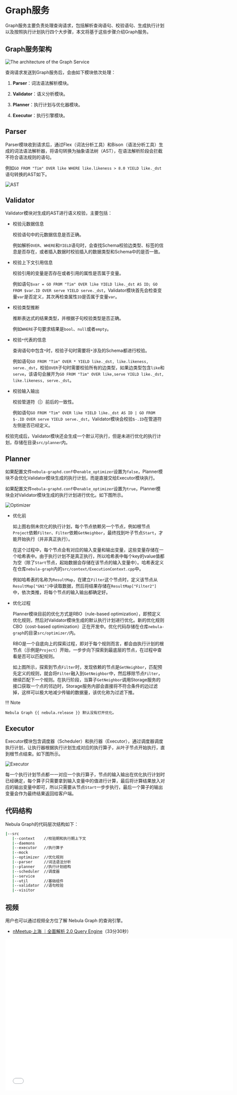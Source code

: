 # Graph服务

Graph服务主要负责处理查询请求，包括解析查询语句、校验语句、生成执行计划以及按照执行计划执行四个大步骤，本文将基于这些步骤介绍Graph服务。

## Graph服务架构

![The architecture of the Graph Service](https://docs-cdn.nebula-graph.com.cn/docs-2.0/1.introduction/2.nebula-graph-architecture/query-engine-architecture.png)

查询请求发送到Graph服务后，会由如下模块依次处理：

1. **Parser**：词法语法解析模块。

2. **Validator**：语义分析模块。

3. **Planner**：执行计划与优化器模块。

4. **Executor**：执行引擎模块。

## Parser

Parser模块收到请求后，通过Flex（词法分析工具）和Bison（语法分析工具）生成的词法语法解析器，将语句转换为抽象语法树（AST），在语法解析阶段会拦截不符合语法规则的语句。

例如`GO FROM "Tim" OVER like WHERE like.likeness > 8.0 YIELD like._dst`语句转换的AST如下。

![AST](https://docs-cdn.nebula-graph.com.cn/docs-2.0/1.introduction/2.nebula-graph-architecture/parser-ast-tree.png)

## Validator

Validator模块对生成的AST进行语义校验，主要包括：

- 校验元数据信息

    校验语句中的元数据信息是否正确。

    例如解析`OVER`、`WHERE`和`YIELD`语句时，会查找Schema校验边类型、标签的信息是否存在，或者插入数据时校验插入的数据类型和Schema中的是否一致。

- 校验上下文引用信息

    校验引用的变量是否存在或者引用的属性是否属于变量。

    例如语句`$var = GO FROM "Tim" OVER like YIELD like._dst AS ID; GO FROM $var.ID OVER serve YIELD serve._dst`，Validator模块首先会检查变量`var`是否定义，其次再检查属性`ID`是否属于变量`var`。

- 校验类型推断

    推断表达式的结果类型，并根据子句校验类型是否正确。

    例如`WHERE`子句要求结果是`bool`、`null`或者`empty`。

- 校验`*`代表的信息

    查询语句中包含`*`时，校验子句时需要将`*`涉及的Schema都进行校验。

    例如语句`GO FROM "Tim" OVER * YIELD like._dst, like.likeness, serve._dst`，校验`OVER`子句时需要校验所有的边类型，如果边类型包含`like`和`serve`，该语句会展开为`GO FROM "Tim" OVER like,serve YIELD like._dst, like.likeness, serve._dst`。

- 校验输入输出

    校验管道符（|）前后的一致性。

    例如语句`GO FROM "Tim" OVER like YIELD like._dst AS ID | GO FROM $-.ID OVER serve YIELD serve._dst`，Validator模块会校验`$-.ID`在管道符左侧是否已经定义。

校验完成后，Validator模块还会生成一个默认可执行，但是未进行优化的执行计划，存储在目录`src/planner`内。

## Planner

如果配置文件`nebula-graphd.conf`中`enable_optimizer`设置为`false`，Planner模块不会优化Validator模块生成的执行计划，而是直接交给Executor模块执行。

如果配置文件`nebula-graphd.conf`中`enable_optimizer`设置为`true`，Planner模块会对Validator模块生成的执行计划进行优化。如下图所示。

![Optimizer](https://docs-cdn.nebula-graph.com.cn/docs-2.0/1.introduction/2.nebula-graph-architecture/optimizer.png)

- 优化前
  
    如上图右侧未优化的执行计划，每个节点依赖另一个节点，例如根节点`Project`依赖`Filter`、`Filter`依赖`GetNeighbor`，最终找到叶子节点`Start`，才能开始执行（并非真正执行）。

    在这个过程中，每个节点会有对应的输入变量和输出变量，这些变量存储在一个哈希表中。由于执行计划不是真正执行，所以哈希表中每个key的value值都为空（除了`Start`节点，起始数据会存储在该节点的输入变量中）。哈希表定义在仓库`nebula-graph`内的`src/context/ExecutionContext.cpp`中。

    例如哈希表的名称为`ResultMap`，在建立`Filter`这个节点时，定义该节点从`ResultMap["GN1"]`中读取数据，然后将结果存储在`ResultMap["Filter2"]`中，依次类推，将每个节点的输入输出都确定好。

- 优化过程

    Planner模块目前的优化方式是RBO（rule-based optimization），即预定义优化规则，然后对Validator模块生成的默认执行计划进行优化。新的优化规则CBO（cost-based optimization）正在开发中。优化代码存储在仓库`nebula-graph`的目录`src/optimizer/`内。

    RBO是一个自底向上的探索过程，即对于每个规则而言，都会由执行计划的根节点（示例是`Project`）开始，一步步向下探索到最底层的节点，在过程中查看是否可以匹配规则。

    如上图所示，探索到节点`Filter`时，发现依赖的节点是`GetNeighbor`，匹配预先定义的规则，就会将`Filter`融入到`GetNeighbor`中，然后移除节点`Filter`，继续匹配下一个规则。在执行阶段，当算子`GetNeighbor`调用Storage服务的接口获取一个点的邻边时，Storage服务内部会直接将不符合条件的边过滤掉，这样可以极大地减少传输的数据量，该优化称为过滤下推。

!!! Note 

    Nebula Graph {{ nebula.release }} 默认没有打开优化。

## Executor

Executor模块包含调度器（Scheduler）和执行器（Executor），通过调度器调度执行计划，让执行器根据执行计划生成对应的执行算子，从叶子节点开始执行，直到根节点结束。如下图所示。

![Executor](https://docs-cdn.nebula-graph.com.cn/docs-2.0/1.introduction/2.nebula-graph-architecture/executor.png)

每一个执行计划节点都一一对应一个执行算子，节点的输入输出在优化执行计划时已经确定，每个算子只需要拿到输入变量中的值进行计算，最后将计算结果放入对应的输出变量中即可，所以只需要从节点`Start`一步步执行，最后一个算子的输出变量会作为最终结果返回给客户端。

## 代码结构

Nebula Graph的代码层次结构如下：

```bash
|--src
   |--context    //校验期和执行期上下文
   |--daemons
   |--executor   //执行算子
   |--mock
   |--optimizer  //优化规则
   |--parser     //词法语法分析
   |--planner    //执行计划结构
   |--scheduler  //调度器
   |--service
   |--util       //基础组件
   |--validator  //语句校验
   |--visitor
```

## 视频

用户也可以通过视频全方位了解 Nebula Graph 的查询引擎。

- [nMeetup·上海 ｜全面解析 2.0 Query Engine](https://www.bilibili.com/video/BV1xV411n7DD)（33分30秒）

<iframe src="//player.bilibili.com/player.html?aid=417369444&bvid=BV1xV411n7DD&cid=317029694&page=1" scrolling="no" border="0" frameborder="no" framespacing="0" allowfullscreen="true" width="720px" height="480px"> </iframe>
